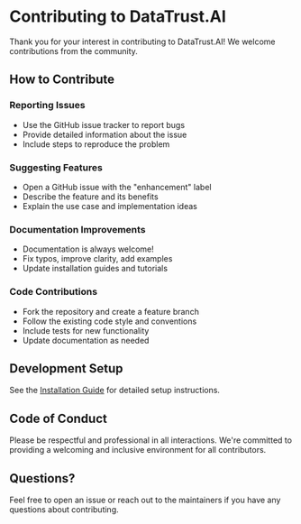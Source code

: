 # Contributing to DataTrust.AI

Thank you for your interest in contributing to DataTrust.AI! We welcome contributions from the community.

## How to Contribute

### Reporting Issues
- Use the GitHub issue tracker to report bugs
- Provide detailed information about the issue
- Include steps to reproduce the problem

### Suggesting Features
- Open a GitHub issue with the "enhancement" label
- Describe the feature and its benefits
- Explain the use case and implementation ideas

### Documentation Improvements
- Documentation is always welcome!
- Fix typos, improve clarity, add examples
- Update installation guides and tutorials

### Code Contributions
- Fork the repository and create a feature branch
- Follow the existing code style and conventions
- Include tests for new functionality
- Update documentation as needed

## Development Setup

See the [Installation Guide](README_INSTALLATION.md) for detailed setup instructions.

## Code of Conduct

Please be respectful and professional in all interactions. We're committed to providing a welcoming and inclusive environment for all contributors.

## Questions?

Feel free to open an issue or reach out to the maintainers if you have any questions about contributing.
